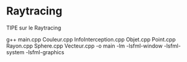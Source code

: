 # Raytracing
TIPE sur le Raytracing

g++ main.cpp Couleur.cpp InfoInterception.cpp Objet.cpp Point.cpp Rayon.cpp Sphere.cpp Vecteur.cpp -o main -lm -lsfml-window -lsfml-system -lsfml-graphics
